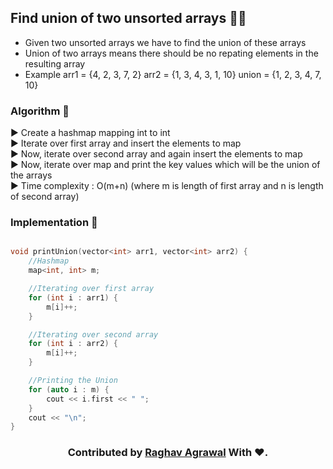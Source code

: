 ## Find union of two unsorted arrays 🙇‍♀️

* Given two unsorted arrays we have to find the union of these arrays
* Union of two arrays means there should be no repating elements in the resulting array
* Example arr1 = {4, 2, 3, 7, 2} arr2 = {1, 3, 4, 3, 1, 10} union = {1, 2, 3, 4, 7, 10}

### Algorithm 🔰 
▶️ Create a hashmap mapping int to int <br>
▶️ Iterate over first array and insert the elements to map <br>
▶️ Now, iterate over second array and again insert the elements to map <br>
▶️ Now, iterate over map and print the key values which will be the union of the arrays <br>
▶️ Time complexity : O(m+n) (where m is length of first array and n is length of second array)

### Implementation 🔰 
```c++

void printUnion(vector<int> arr1, vector<int> arr2) {
    //Hashmap
    map<int, int> m;

    //Iterating over first array
    for (int i : arr1) {
        m[i]++;
    }

    //Iterating over second array
    for (int i : arr2) {
        m[i]++;
    }

    //Printing the Union
    for (auto i : m) {
        cout << i.first << " ";
    }
    cout << "\n";
}

```


<h3 align="center"> Contributed by <a href="https://github.com/Raghavagr">Raghav Agrawal</a> With ❤️.</h3>
